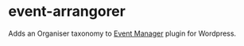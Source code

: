# event-arrangorer
Adds an Organiser taxonomy to [Event Manager](https://wordpress.org/plugins/events-manager/) plugin for Wordpress.
